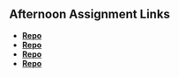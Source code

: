 ## Afternoon Assignment Links

* **[Repo](https://github.com/bjohnson93/triviaApi)**
* **[Repo](https://github.com/bjohnson93/<ASSIGNMENT_REPO>)**
* **[Repo](https://github.com/bjohnson93/<ASSIGNMENT_REPO>)**
* **[Repo](https://github.com/bjohnson93/<ASSIGNMENT_REPO>)**
